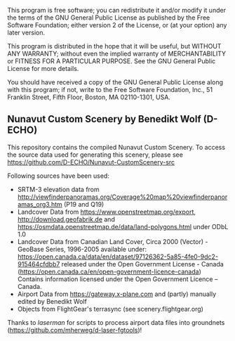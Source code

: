 This program is free software; you can redistribute it and/or
modify it under the terms of the GNU General Public License
as published by the Free Software Foundation; either version 2
of the License, or (at your option) any later version.

This program is distributed in the hope that it will be useful,
but WITHOUT ANY WARRANTY; without even the implied warranty of
MERCHANTABILITY or FITNESS FOR A PARTICULAR PURPOSE.  See the
GNU General Public License for more details.

You should have received a copy of the GNU General Public License
along with this program; if not, write to the Free Software
Foundation, Inc., 51 Franklin Street, Fifth Floor, Boston, MA  02110-1301, USA.
 
## Nunavut Custom Scenery by Benedikt Wolf (D-ECHO)

This repository contains the compiled Nunavut Custom Scenery. To access the source data used for generating this scenery, please see https://github.com/D-ECHO/Nunavut-CustomScenery-src

Following sources have been used:

* SRTM-3 elevation data from http://viewfinderpanoramas.org/Coverage%20map%20viewfinderpanoramas_org3.htm (P19 and Q19)
* Landcover Data from https://www.openstreetmap.org/export, http://download.geofabrik.de and https://osmdata.openstreetmap.de/data/land-polygons.html under ODbL 1.0
* Landcover Data from Canadian Land Cover, Circa 2000 (Vector) - GeoBase Series, 1996-2005
	available under: https://open.canada.ca/data/en/dataset/97126362-5a85-4fe0-9dc2-915464cfdbb7 
	released under the Open Government License - Canada (https://open.canada.ca/en/open-government-licence-canada)
		Contains information licensed under the Open Government Licence – Canada.
* Airport Data from https://gateway.x-plane.com and (partly) manually edited by Benedikt Wolf
* Objects from FlightGear's terrasync (see scenery.flightgear.org)

Thanks to _laserman_ for scripts to process airport data files into groundnets (https://github.com/mherweg/d-laser-fgtools)!
